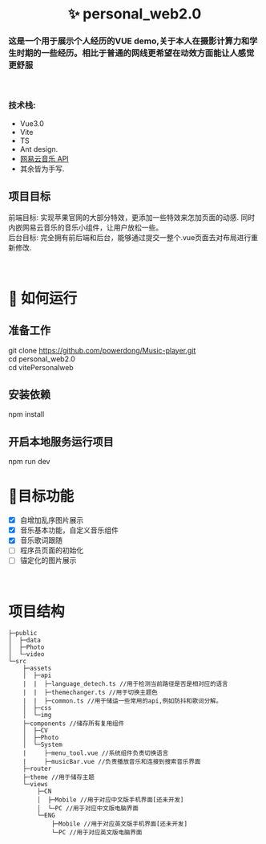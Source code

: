 <h1 align="center">✨  personal_web2.0</h1>

### 这是一个用于展示个人经历的VUE demo,关于本人在摄影计算力和学生时期的一些经历。相比于普通的网线更希望在动效方面能让人感觉更舒服
&emsp;
### 技术栈: 
- Vue3.0 
- Vite
- TS
- Ant design.
- [网易云音乐 API](https://binaryify.github.io/NeteaseCloudMusicApi/#/)
- 其余皆为手写.
&emsp;
## 项目目标
前端目标: 实现苹果官网的大部分特效，更添加一些特效来怎加页面的动感. 同时内嵌网易云音乐的音乐小组件，让用户放松一些。  
后台目标: 完全拥有前后端和后台，能够通过提交一整个.vue页面去对布局进行重新修改.

&emsp;
# 🚀 如何运行
## 准备工作
git clone https://github.com/powerdong/Music-player.git  
cd personal_web2.0  
cd vitePersonalweb

## 安装依赖
npm install
## 开启本地服务运行项目
npm run dev
&emsp;

# 👋目标功能  
- [x] 自增加乱序图片展示
- [x] 音乐基本功能，自定义音乐组件
- [x] 音乐歌词跟随
- [ ] 程序员页面的初始化
- [ ] 锚定化的图片展示

&emsp;
# 项目结构
```
├─public
│  ├─data
│  ├─Photo
│  └─video
└─src  
    ├─assets
    │  ├─api
    |  |  ├─language_detech.ts //用于检测当前路径是否是相对应的语言
    |  |  ├─themechanger.ts //用于切换主题色
    |  |  ├─common.ts //用于储运一些常用的api,例如防抖和歌词分解。
    │  ├─css
    │  └─img
    ├─components //储存所有复用组件
    │  ├─CV 
    │  ├─Photo
    │  └─System
    |     ├─menu_tool.vue //系统组件负责切换语言
    |     ├─musicBar.vue //负责播放音乐和连接到搜索音乐界面
    ├─router
    ├─theme //用于储存主题
    └─views
        ├─CN
        │  ├─Mobile //用于对应中文版手机界面[还未开发]
        │  └─PC //用于对应中文版电脑界面
        └─ENG
            ├─Mobile //用于对应英文版手机界面[还未开发]
            └─PC //用于对应英文版电脑界面
